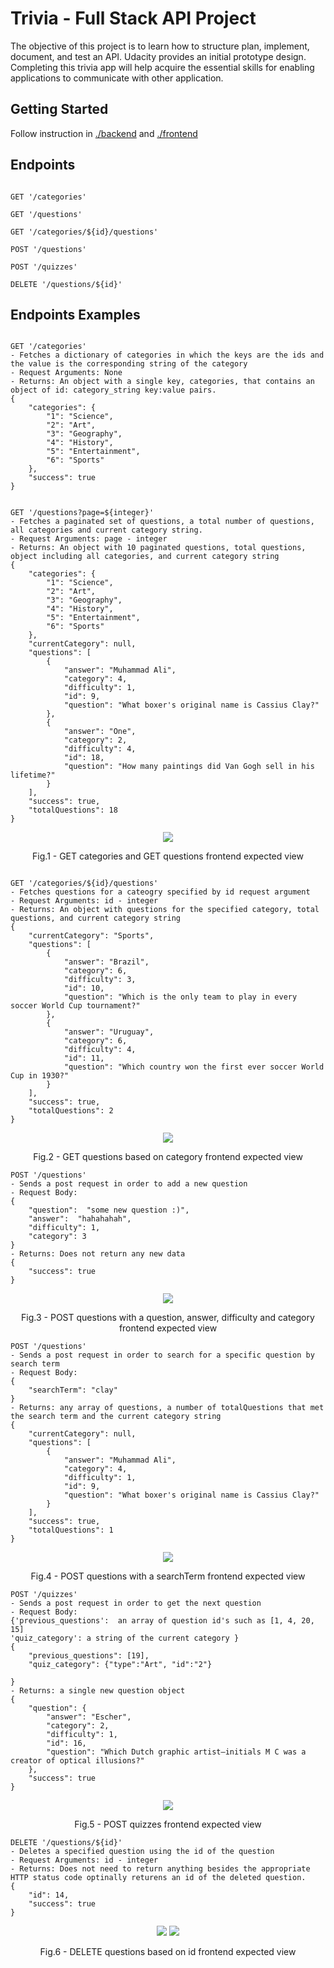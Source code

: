 # Trivia - Full Stack API Project

The objective of this project is to learn how to structure plan, implement, document, and test an API. Udacity provides an initial prototype design. Completing this trivia app will help acquire the essential skills for enabling applications to communicate with other application.

## Getting Started

Follow instruction in [./backend](https://github.com/alanoudalbattah/Trivia/tree/master/Trivia\_API/backend/README.md) and [./frontend](https://github.com/alanoudalbattah/Trivia/tree/master/Trivia\_API/frontend/README.md)

## Endpoints

```

GET '/categories'

GET '/questions'

GET '/categories/${id}/questions'

POST '/questions'

POST '/quizzes'

DELETE '/questions/${id}'

```  

## Endpoints Examples

```

GET '/categories'
- Fetches a dictionary of categories in which the keys are the ids and the value is the corresponding string of the category
- Request Arguments: None
- Returns: An object with a single key, categories, that contains an object of id: category_string key:value pairs. 
{
    "categories": {
        "1": "Science",
        "2": "Art",
        "3": "Geography",
        "4": "History",
        "5": "Entertainment",
        "6": "Sports"
    },
    "success": true
}
```

```

GET '/questions?page=${integer}'
- Fetches a paginated set of questions, a total number of questions, all categories and current category string. 
- Request Arguments: page - integer
- Returns: An object with 10 paginated questions, total questions, object including all categories, and current category string
{
    "categories": {
        "1": "Science",
        "2": "Art",
        "3": "Geography",
        "4": "History",
        "5": "Entertainment",
        "6": "Sports"
    },
    "currentCategory": null,
    "questions": [
        {
            "answer": "Muhammad Ali",
            "category": 4,
            "difficulty": 1,
            "id": 9,
            "question": "What boxer's original name is Cassius Clay?"
        },
        {
            "answer": "One",
            "category": 2,
            "difficulty": 4,
            "id": 18,
            "question": "How many paintings did Van Gogh sell in his lifetime?"
        }
    ],
    "success": true,
    "totalQuestions": 18
}

```
<p align = "center">
<img src = "https://user-images.githubusercontent.com/72150188/125356000-55c7d780-e36e-11eb-9209-502dfb7d41ba.png">
</p>
<p align = "center">
Fig.1 - GET categories and GET questions frontend expected view
</p>

```

GET '/categories/${id}/questions'
- Fetches questions for a cateogry specified by id request argument 
- Request Arguments: id - integer
- Returns: An object with questions for the specified category, total questions, and current category string 
{
    "currentCategory": "Sports",
    "questions": [
        {
            "answer": "Brazil",
            "category": 6,
            "difficulty": 3,
            "id": 10,
            "question": "Which is the only team to play in every soccer World Cup tournament?"
        },
        {
            "answer": "Uruguay",
            "category": 6,
            "difficulty": 4,
            "id": 11,
            "question": "Which country won the first ever soccer World Cup in 1930?"
        }
    ],
    "success": true,
    "totalQuestions": 2
}

```
<p align = "center">
<img src = "https://user-images.githubusercontent.com/72150188/125356302-b1926080-e36e-11eb-821e-1cb8bf1e2b04.png">
</p>
<p align = "center">
Fig.2 - GET questions based on category frontend expected view
</p>

```
POST '/questions'
- Sends a post request in order to add a new question
- Request Body: 
{
    "question":  "some new question :)",
    "answer":  "hahahahah",
    "difficulty": 1,
    "category": 3
}
- Returns: Does not return any new data
{
    "success": true
}
```

<p align = "center">
<img src = "https://user-images.githubusercontent.com/72150188/125362256-44cf9400-e377-11eb-9b49-a6405111ab30.png">
</p>
<p align = "center">
Fig.3 - POST questions with a question, answer, difficulty and category frontend expected view
</p>

```
POST '/questions'
- Sends a post request in order to search for a specific question by search term 
- Request Body: 
{
    "searchTerm": "clay"
}
- Returns: any array of questions, a number of totalQuestions that met the search term and the current category string 
{
    "currentCategory": null,
    "questions": [
        {
            "answer": "Muhammad Ali",
            "category": 4,
            "difficulty": 1,
            "id": 9,
            "question": "What boxer's original name is Cassius Clay?"
        }
    ],
    "success": true,
    "totalQuestions": 1
}
```

<p align = "center">
<img src = "https://user-images.githubusercontent.com/72150188/125362079-f3bfa000-e376-11eb-9e5c-e3c98ffe2b08.png">
</p>
<p align = "center">
Fig.4 - POST questions with a searchTerm frontend expected view
</p>

```
POST '/quizzes'
- Sends a post request in order to get the next question 
- Request Body: 
{'previous_questions':  an array of question id's such as [1, 4, 20, 15]
'quiz_category': a string of the current category }
{
    "previous_questions": [19],
    "quiz_category": {"type":"Art", "id":"2"}

}
- Returns: a single new question object 
{
    "question": {
        "answer": "Escher",
        "category": 2,
        "difficulty": 1,
        "id": 16,
        "question": "Which Dutch graphic artist–initials M C was a creator of optical illusions?"
    },
    "success": true
}
```

<p align = "center">
<img src = "https://user-images.githubusercontent.com/72150188/125361719-6419f180-e376-11eb-8d5d-7b61bfc84ad0.png">
</p>
<p align = "center">
Fig.5 - POST quizzes frontend expected view
</p>

```
DELETE '/questions/${id}'
- Deletes a specified question using the id of the question
- Request Arguments: id - integer
- Returns: Does not need to return anything besides the appropriate HTTP status code optinally returens an id of the deleted question.
{
    "id": 14,
    "success": true
}
```
<p align = "center">

<img src = "https://user-images.githubusercontent.com/72150188/125361203-ac84df80-e375-11eb-95cf-5face81619eb.png">
<img src = "https://user-images.githubusercontent.com/72150188/125361290-c9b9ae00-e375-11eb-9bc4-131c2dfb6ae6.png">
</p>
<p align = "center">
Fig.6 - DELETE questions based on id frontend expected view
</p>
